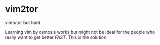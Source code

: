 # vim2tor
vimtutor but hard

Learning vim by osmosis works but might not be ideal for the people who really want to get better *FAST*. This is the solution.
